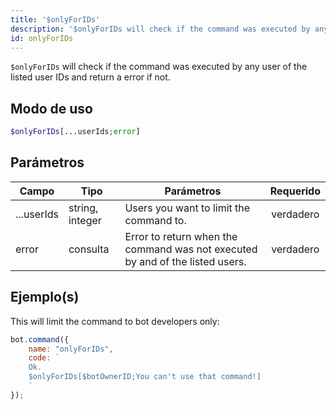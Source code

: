 ```yaml
---
title: '$onlyForIDs'
description: '$onlyForIDs will check if the command was executed by any user of the listed user IDs and return a error if not.'
id: onlyForIDs
---
```


`$onlyForIDs` will check if the command was executed by any user of the listed user IDs and return a error if not.

## Modo de uso

```php
$onlyForIDs[...userIds;error]
```

## Parámetros

| Campo      | Tipo            | Parámetros                                                                    | Requerido |
| ---------- | --------------- | ----------------------------------------------------------------------------- |:---------:|
| ...userIds | string, integer | Users you want to limit the command to.                                       | verdadero |
| error      | consulta        | Error to return when the command was not executed by and of the listed users. | verdadero |

## Ejemplo(s)

This will limit the command to bot developers only:

```javascript
bot.command({
    name: "onlyForIDs",
    code: `
    Ok.
    $onlyForIDs[$botOwnerID;You can't use that command!]
    `
});
```